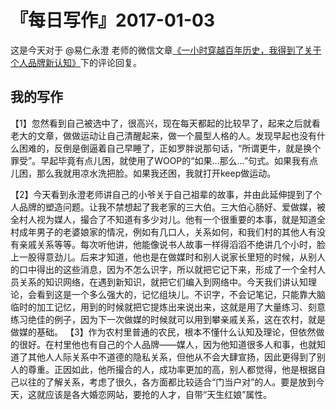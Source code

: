 # 『每日写作』2017-01-03

这是今天对于 @易仁永澄 老师的微信文章[《一小时穿越百年历史，我得到了关于个人品牌新认知》](https://mp.weixin.qq.com/s/s5ly_fgcmZb4OHV5QNXQ5Q)下的评论回复。

## 我的写作

【1】忽然看到自己被选中了，很高兴，现在每天都起的比较早了，起来之后就看老大的文章，做做运动让自己清醒起来，做一个晨型人格的人。发现早起也没有什么困难的，反倒是倒逼着自己早睡了，正如罗胖说那句话，“所谓更牛，就是换个罪受”。早起毕竟有点儿困，就使用了WOOP的“如果…那么…”句式。如果我有点儿困，那么我就用凉水洗把脸。如果我还困，我就打开keep做运动。

【2】今天看到永澄老师讲自己的小爷关于自己祖辈的故事，并由此延伸提到了个人品牌的塑造问题。让我不禁想起了我老家的三大伯。三大伯心肠好、爱做媒，被全村人视为媒人，撮合了不知道有多少对儿。他有一个很重要的本事，就是知道全村成年男子的老婆娘家的情况，例如有几口人，关系如何，和我们村的其他人有没有亲戚关系等等。每次听他讲，他能像说书人故事一样得滔滔不绝讲几个小时，脸上一股得意劲儿。后来才知道，他也是在做媒时和别人说家长里短的时候，从别人的口中得出的这些消息，因为不怎么识字，所以就把它记下来，形成了一个全村人员关系的知识网络，在遇到新知识，就把它们编入到网络中。今天我们讲认知理论，会看到这是一个多么强大的，记忆组块儿。不识字，不会记笔记，只能靠大脑临时的加工记忆，用到的时候就把它提炼出来说出来，这就是用了大量练习、刻意练习绝佳的例子，因为下一次做媒的时候就可以用到攀亲戚关系，这在农村，就是做媒的基础。
【3】作为农村里普通的农民，根本不懂什么认知及理论，但依然做的很好。在村里他也有自己的个人品牌——媒人，因为他知道很多人和事，也就知道了其他人人际关系中不道德的隐私关系，但他从不会大肆宣扬，因此更得到了别人的尊重。正因如此，他所撮合的人，成功率更加的高，别人都觉得，他是根据自己以往的了解关系，考虑了很久，各方面都比较适合“门当户对”的人。要是放到今天，这就应该是各大婚恋网站，要抢的人才，自带“天生红娘”属性。
